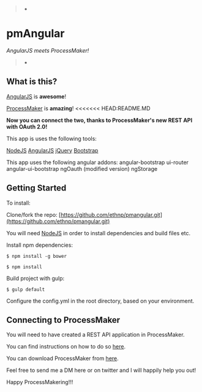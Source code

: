 > -
# pmAngular
*AngularJS meets ProcessMaker!*
>
> -

## What is this?
[AngularJS](https://angularjs.org/) is **awesome**!

[ProcessMaker](http://www.processmaker.com/) is **amazing**!
<<<<<<< HEAD:README.MD

**Now you can connect the two, thanks to ProcessMaker's new REST API with OAuth 2.0!**

This app is uses the following tools:

[NodeJS](https://nodejs.org/en/)
[AngularJS](https://angularjs.org/)
[jQuery](http://jquery.com/)
[Bootstrap](http://getbootstrap.com/)

This app uses the following angular addons:
angular-bootstrap
ui-router
angular-ui-bootstrap
ngOauth (modified version)
ngStorage

## Getting Started

To install:

Clone/fork the repo: [https://github.com/ethnp/pmangular.git](https://github.com/ethnp/pmangular.git)

You will need [NodeJS](http://nodejs.org/) in order to install dependencies and build files etc.


Install npm dependencies:
```
$ npm install -g bower
```
```
$ npm install
```

Build project with gulp:
```
$ gulp default
```
Configure the config.yml in the root directory, based on your environment.

## Connecting to ProcessMaker

You will need to have created a REST API application in ProcessMaker.

You can find instructions on how to do so [here](http://wiki.processmaker.com/OAuth_2.0).

You can download ProcessMaker from [here](http://www.processmaker.com/download-processmaker-landing-page?utm_source=pmangulargithub).

Feel free to send me a DM here or on twitter and I will happily help you out!

Happy ProcessMakering!!!
